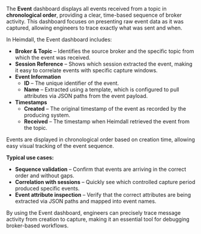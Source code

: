 The **Event** dashboard displays all events received from a topic in **chronological order**, providing a clear, time-based sequence of broker activity. This dashboard focuses on presenting raw event data as it was captured, allowing engineers to trace exactly what was sent and when.

In Heimdall, the Event dashboard includes:

* **Broker & Topic** – Identifies the source broker and the specific topic from which the event was received.
* **Session Reference** – Shows which session extracted the event, making it easy to correlate events with specific capture windows.
* **Event Information**
    * **ID** – The unique identifier of the event.
    * **Name** – Extracted using a template, which is configured to pull attributes via JSON paths from the event payload.
* **Timestamps**
    * **Created** – The original timestamp of the event as recorded by the producing system.
    * **Received** – The timestamp when Heimdall retrieved the event from the topic.

Events are displayed in chronological order based on creation time, allowing easy visual tracking of the event sequence.

**Typical use cases:**

* **Sequence validation** – Confirm that events are arriving in the correct order and without gaps.
* **Correlation with sessions** – Quickly see which controlled capture period produced specific events.
* **Event attribute inspection** – Verify that the correct attributes are being extracted via JSON paths and mapped into event names.

By using the Event dashboard, engineers can precisely trace message activity from creation to capture, making it an essential tool for debugging broker-based workflows.
